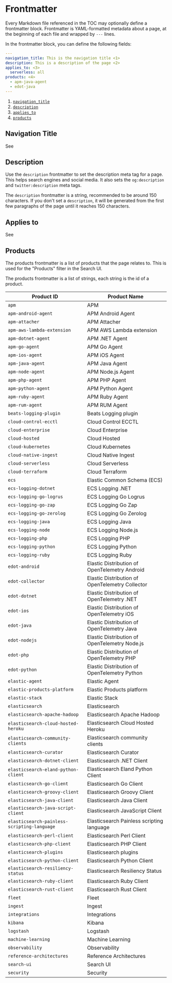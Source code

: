 # Frontmatter

Every Markdown file referenced in the TOC may optionally define a frontmatter block.
Frontmatter is YAML-formatted metadata about a page, at the beginning of each file
and wrapped by `---` lines.

In the frontmatter block, you can define the following fields:

```yaml
---
navigation_title: This is the navigation title <1>
description: This is a description of the page <2>
applies_to: <3>
  serverless: all
products: <4>
  - apm-java-agent
  - edot-java
---
```

1. [`navigation_title`](#navigation-title)
2. [`description`](#description)
3. [`applies_to`](#applies-to)
4. [`products`](#products)

## Navigation Title

See [](./titles.md)

## Description

Use the `description` frontmatter to set the description meta tag for a page.
This helps search engines and social media.
It also sets the `og:description` and `twitter:description` meta tags.

The `description` frontmatter is a string, recommended to be around 150 characters. If you don't set a `description`,
it will be generated from the first few paragraphs of the page until it reaches 150 characters.

## Applies to

See [](./applies.md)

## Products

The products frontmatter is a list of products that the page relates to.
This is used for the "Products" filter in the Search UI.

The products frontmatter is a list of strings, each string is the id of a product.

| Product ID                                  | Product Name                                  |
|---------------------------------------------|-----------------------------------------------|
| `apm`                                       | APM                                           |
| `apm-android-agent`                         | APM Android Agent                             |
| `apm-attacher`                              | APM Attacher                                  |
| `apm-aws-lambda-extension`                  | APM AWS Lambda extension                      |
| `apm-dotnet-agent`                          | APM .NET Agent                                |
| `apm-go-agent`                              | APM Go Agent                                  |
| `apm-ios-agent`                             | APM iOS Agent                                 |
| `apm-java-agent`                            | APM Java Agent                                |
| `apm-node-agent`                            | APM Node.js Agent                             |
| `apm-php-agent`                             | APM PHP Agent                                 |
| `apm-python-agent`                          | APM Python Agent                              |
| `apm-ruby-agent`                            | APM Ruby Agent                                |
| `apm-rum-agent`                             | APM RUM Agent                                 |
| `beats-logging-plugin`                      | Beats Logging plugin                          |
| `cloud-control-ecctl`                       | Cloud Control ECCTL                           |
| `cloud-enterprise`                          | Cloud Enterprise                              |
| `cloud-hosted`                              | Cloud Hosted                                  |
| `cloud-kubernetes`                          | Cloud Kubernetes                              |
| `cloud-native-ingest`                       | Cloud Native Ingest                           |
| `cloud-serverless`                          | Cloud Serverless                              |
| `cloud-terraform`                           | Cloud Terraform                               |
| `ecs`                                       | Elastic Common Schema (ECS)                   |
| `ecs-logging-dotnet`                        | ECS Logging .NET                              |
| `ecs-logging-go-logrus`                     | ECS Logging Go Logrus                         |
| `ecs-logging-go-zap`                        | ECS Logging Go Zap                            |
| `ecs-logging-go-zerolog`                    | ECS Logging Go Zerolog                        |
| `ecs-logging-java`                          | ECS Logging Java                              |
| `ecs-logging-node`                          | ECS Logging Node.js                           |
| `ecs-logging-php`                           | ECS Logging PHP                               |
| `ecs-logging-python`                        | ECS Logging Python                            |
| `ecs-logging-ruby`                          | ECS Logging Ruby                              |
| `edot-android`                              | Elastic Distribution of OpenTelemetry Android |
| `edot-collector`                            | Elastic Distribution of OpenTelemetry Collector |
| `edot-dotnet`                               | Elastic Distribution of OpenTelemetry .NET     |
| `edot-ios`                                  | Elastic Distribution of OpenTelemetry iOS     |
| `edot-java`                                 | Elastic Distribution of OpenTelemetry Java     |
| `edot-nodejs`                               | Elastic Distribution of OpenTelemetry Node.js   |
| `edot-php`                                  | Elastic Distribution of OpenTelemetry PHP     |
| `edot-python`                               | Elastic Distribution of OpenTelemetry Python   |
| `elastic-agent`                             | Elastic Agent                                 |
| `elastic-products-platform`                 | Elastic Products platform                     |
| `elastic-stack`                             | Elastic Stack                                 |
| `elasticsearch`                             | Elasticsearch                                 |
| `elasticsearch-apache-hadoop`               | Elasticsearch Apache Hadoop                   |
| `elasticsearch-cloud-hosted-heroku`         | Elasticsearch Cloud Hosted Heroku             |
| `elasticsearch-community-clients`           | Elasticsearch community clients               |
| `elasticsearch-curator`                     | Elasticsearch Curator                         |
| `elasticsearch-dotnet-client`               | Elasticsearch .NET Client                     |
| `elasticsearch-eland-python-client`         | Elasticsearch Eland Python Client             |
| `elasticsearch-go-client`                   | Elasticsearch Go Client                       |
| `elasticsearch-groovy-client`               | Elasticsearch Groovy Client                   |
| `elasticsearch-java-client`                 | Elasticsearch Java Client                     |
| `elasticsearch-java-script-client`          | Elasticsearch JavaScript Client               |
| `elasticsearch-painless-scripting-language` | Elasticsearch Painless scripting language     |
| `elasticsearch-perl-client`                 | Elasticsearch Perl Client                     |
| `elasticsearch-php-client`                  | Elasticsearch PHP Client                      |
| `elasticsearch-plugins`                     | Elasticsearch plugins                         |
| `elasticsearch-python-client`               | Elasticsearch Python Client                   |
| `elasticsearch-resiliency-status`           | Elasticsearch Resiliency Status               |
| `elasticsearch-ruby-client`                 | Elasticsearch Ruby Client                     |
| `elasticsearch-rust-client`                 | Elasticsearch Rust Client                     |
| `fleet`                                     | Fleet                                         |
| `ingest`                                    | Ingest                                        |
| `integrations`                              | Integrations                                  |
| `kibana`                                    | Kibana                                        |
| `logstash`                                  | Logstash                                      |
| `machine-learning`                          | Machine Learning                              |
| `observability`                             | Observability                                 |
| `reference-architectures`                   | Reference Architectures                       |
| `search-ui`                                 | Search UI                                     |
| `security`                                  | Security                                      |
